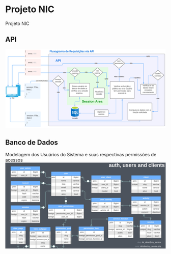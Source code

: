 # Projeto NIC
Projeto NIC

## API
<img src="fluxograma-api.jpg">

## Banco de Dados

Modelagem dos Usuários do Sistema e suas respectivas permissões de acessos
<img src="ER-auth.jpg">